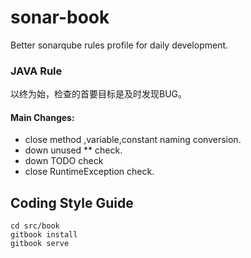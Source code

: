 # sonar-book
Better sonarqube rules profile for daily development.


### JAVA Rule

以终为始，检查的首要目标是及时发现BUG。

#### Main Changes:

* close method ,variable,constant naming conversion.
* down unused ** check.
* down TODO check
* close RuntimeException check.


## Coding Style Guide

    cd src/book
    gitbook install
    gitbook serve